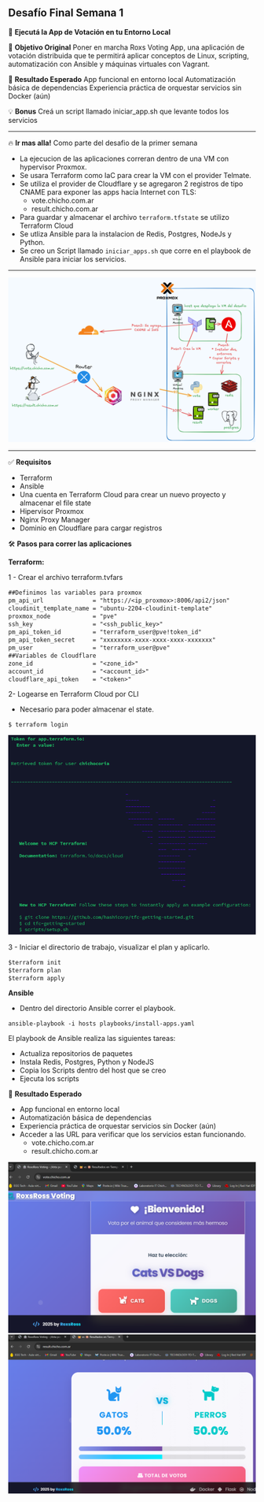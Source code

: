 ## **Desafío Final Semana 1**
🧪 **Ejecutá la App de Votación en tu Entorno Local**

🎯 **Objetivo Original**
Poner en marcha Roxs Voting App, una aplicación de votación distribuida que te permitirá aplicar conceptos de Linux, scripting, automatización con Ansible y máquinas virtuales con Vagrant.

🎯 **Resultado Esperado**
App funcional en entorno local
Automatización básica de dependencias
Experiencia práctica de orquestar servicios sin Docker (aún)

💡 **Bonus**
Creá un script llamado iniciar_app.sh que levante todos los servicios

---

🔥 **Ir mas alla!**
Como parte del desafio de la primer semana 
* La ejecucion de las aplicaciones correran dentro de una VM con hypervisor Proxmox.
* Se usara Terraform como IaC para crear la VM con el provider Telmate.
* Se utiliza el provider de Cloudflare y se agregaron 2 registros de tipo CNAME para exponer las apps hacia Internet con TLS:
     * vote.chicho.com.ar
     * result.chicho.com.ar
* Para guardar y almacenar el archivo `terraform.tfstate` se utilizo Terraform Cloud 
* Se utliza Ansible para la instalacion de Redis, Postgres, NodeJs y Python.
* Se creo un Script llamado `iniciar_apps.sh` que corre en el playbook de Ansible para iniciar los servicios.

---

![Mapa de la arquitectura](/desafio-semana-1/docs/mapa_arquitectura.png)

---

✅ **Requisitos**

* Terraform
* Ansible
* Una cuenta en Terraform Cloud para crear un nuevo proyecto y almacenar el file state
* Hipervisor Proxmox
* Nginx Proxy Manager
* Dominio en Cloudflare para cargar registros

🛠️ **Pasos para correr las aplicaciones**

**Terraform:**

1 - Crear el archivo terraform.tvfars

```
##Definimos las variables para proxmox
pm_api_url              = "https://<ip_proxmox>:8006/api2/json"
cloudinit_template_name = "ubuntu-2204-cloudinit-template"
proxmox_node            = "pve"
ssh_key                 = "<ssh_public_key>"
pm_api_token_id         = "terraform_user@pve!token_id"
pm_api_token_secret     = "xxxxxxxx-xxxx-xxxx-xxxx-xxxxxxx"
pm_user                 = "terraform_user@pve"
##Variables de Cloudflare
zone_id                 = "<zone_id>"
account_id              = "<account_id>"
cloudflare_api_token    = "<token>"
```

2- Logearse en Terraform Cloud por CLI
* Necesario para poder almacenar el state.
```
$ terraform login
```
![tflogin](/desafio-semana-1/docs/terraformlogin.png)

3 - Iniciar el directorio de trabajo, visualizar el plan y aplicarlo.

```
$terraform init
$terraform plan
$terraform apply
```

**Ansible**

* Dentro del directorio Ansible correr el playbook.

```
ansible-playbook -i hosts playbooks/install-apps.yaml
```

El playbook de Ansible realiza las siguientes tareas:

* Actualiza repositorios de paquetes
* Instala Redis, Postgres, Python y NodeJS
* Copia los Scripts dentro del host que se creo
* Ejecuta los scripts

🚀 **Resultado Esperado**

* App funcional en entorno local
* Automatización básica de dependencias
* Experiencia práctica de orquestar servicios sin Docker (aún)
* Acceder a las URL para verificar que los servicios estan funcionando.
     * vote.chicho.com.ar
     * result.chicho.com.ar


![Imagen 1](/desafio-semana-1/docs/vote.png) ![Imagen 2](/desafio-semana-1/docs/result.png)
